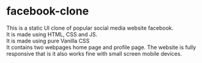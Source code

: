 # facebook-clone

This is a static UI clone of popular social media website facebook.<br>
It is made using HTML, CSS and JS.<br>
It is made using pure Vanilla CSS <br>
It contains two webpages home page and profile page. The website is fully responsive that is it also works fine with small screen mobile devices.<br>
